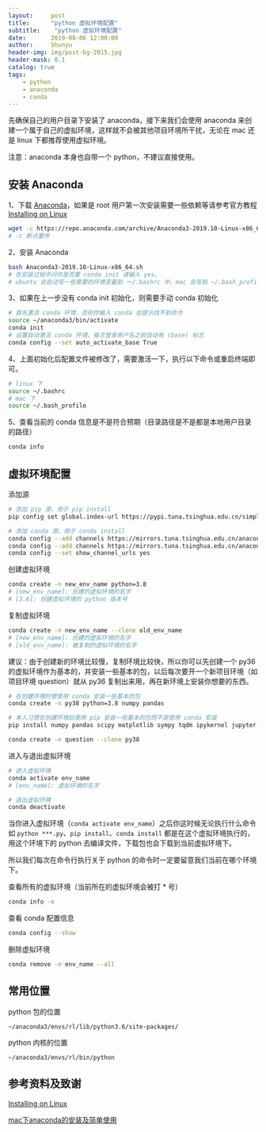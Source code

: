 ```yaml
---
layout:     post
title:      "python 虚拟环境配置"
subtitle:    "python 虚拟环境配置"
date:       2019-08-06 12:00:00
author:     Shunyu
header-img: img/post-bg-2015.jpg
header-mask: 0.1
catalog: true
tags:
    - python
    - anaconda
    - conda
---
```




先确保自己的用户目录下安装了 anaconda，接下来我们会使用 anaconda 来创建一个属于自己的虚拟环境，这样就不会被其他项目环境所干扰，无论在 mac 还是 linux 下都推荐使用虚拟环境。

注意：anaconda 本身也自带一个 python，不建议直接使用。



## 安装 Anaconda

1、下载 [Anaconda](https://www.anaconda.com/distribution/)，如果是 root 用户第一次安装需要一些依赖等请参考官方教程 [Installing on Linux](https://docs.anaconda.com/anaconda/install/linux/)

```bash
wget -c https://repo.anaconda.com/archive/Anaconda3-2019.10-Linux-x86_64.sh
# -c 断点重传
```

2、安装 Anaconda

```bash
bash Anaconda3-2019.10-Linux-x86_64.sh
# 在安装过程中问你是否要 conda init 请输入 yes。
# ubuntu 会自动写一些需要的环境变量到 ～/.bashrc 中，mac 会写到 ~/.bash_profile 中
```

3、如果在上一步没有 conda init 初始化，则需要手动 conda 初始化

```bash
# 首先激活 conda 环境，否则你输入 conda 会提示找不到命令
source ~/anaconda3/bin/activate
conda init
# 设置自动激活 conda 环境，每次登录用户名之前自动有 (base) 标志
conda config --set auto_activate_base True
```

4、上面初始化后配置文件被修改了，需要激活一下，执行以下命令或重启终端即可。

```bash
# linux 下
source ~/.bashrc
# mac 下
source ~/.bash_profile
```

5、查看当前的 conda 信息是不是符合预期（目录路径是不是都是本地用户目录的路径）

```bash
conda info
```



## 虚拟环境配置

添加源

```bash
# 添加 pip 源，用于 pip install
pip config set global.index-url https://pypi.tuna.tsinghua.edu.cn/simple

# 添加 conda 源，用于 conda install
conda config --add channels https://mirrors.tuna.tsinghua.edu.cn/anaconda/pkgs/free/
conda config --add channels https://mirrors.tuna.tsinghua.edu.cn/anaconda/pkgs/main/
conda config --set show_channel_urls yes
```



创建虚拟环境

```bash
conda create -n new_env_name python=3.8
# [new_env_name]: 创建的虚拟环境的名字
# [3.6]: 创建虚拟环境的 python 版本号
```



复制虚拟环境

```bash
conda create -n new_env_name --clone old_env_name
# [new_env_name]: 创建的虚拟环境的名字
# [old_env_name]: 被复制的虚拟环境的名字
```



建议：由于创建新的环境比较慢，复制环境比较快，所以你可以先创建一个 py36 的虚拟环境作为基本的，并安装一些基本的包，以后每次要开一个新项目环境（如项目环境 question）就从 py36 复制出来用，再在新环境上安装你想要的东西。

```bash
# 在创建环境时便使用 conda 安装一些基本的包
conda create -n py38 python=3.8 numpy pandas

# 本人习惯在创建环境后使用 pip 安装一些基本的包而不是使用 conda 安装
pip install numpy pandas scipy matplotlib sympy tqdm ipykernel jupyter scikit-learn torch torchvision tensorboard torchsummary --timeout 60000000

conda create -n question --clone py38
```



进入与退出虚拟环境

```bash
# 进入虚拟环境
conda activate env_name
# [env_name]: 虚拟环境的名字

# 退出虚拟环境
conda deactivate
```



当你进入虚拟环境（`conda activate env_name`）之后你这时候无论执行什么命令如 `python ***.py`、`pip install`、`conda install` 都是在这个虚拟环境执行的，用这个环境下的 python 去编译文件，下载包也会下载到当前虚拟环境下。

所以我们每次在命令行执行关于 python 的命令时一定要留意我们当前在哪个环境下。



查看所有的虚拟环境（当前所在的虚拟环境会被打 * 号）

```bash
conda info -e
```



查看 conda 配置信息

```bash
conda config --show
```



删除虚拟环境

```bash
conda remove -n env_name --all
```



## 常用位置

python 包的位置

```
~/anaconda3/envs/rl/lib/python3.6/site-packages/
```



python 内核的位置

```
~/anaconda3/envs/rl/bin/python
```



## 参考资料及致谢

[Installing on Linux](https://docs.anaconda.com/anaconda/install/linux/)

[mac下anaconda的安装及简单使用](https://blog.csdn.net/lq_547762983/article/details/81003528)


